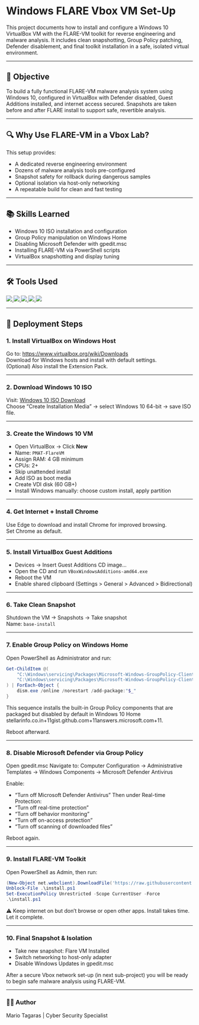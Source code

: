 # Windows FLARE Vbox VM Set-Up  
This project documents how to install and configure a Windows 10 VirtualBox VM with the FLARE-VM toolkit for reverse engineering and malware analysis. It includes clean snapshotting, Group Policy patching, Defender disablement, and final toolkit installation in a safe, isolated virtual environment.

---

## 🎯 Objective  
To build a fully functional FLARE-VM malware analysis system using Windows 10, configured in VirtualBox with Defender disabled, Guest Additions installed, and internet access secured. Snapshots are taken before and after FLARE install to support safe, revertible analysis.

---

## 🔍 Why Use FLARE-VM in a Vbox Lab?  
This setup provides:
- A dedicated reverse engineering environment  
- Dozens of malware analysis tools pre-configured  
- Snapshot safety for rollback during dangerous samples  
- Optional isolation via host-only networking  
- A repeatable build for clean and fast testing  

---

## 📚 Skills Learned  
- Windows 10 ISO installation and configuration  
- Group Policy manipulation on Windows Home  
- Disabling Microsoft Defender with gpedit.msc  
- Installing FLARE-VM via PowerShell scripts  
- VirtualBox snapshotting and display tuning  

---

## 🛠️ Tools Used  
<div>
  <a href="https://www.virtualbox.org/" target="_blank">
    <img src="https://img.shields.io/badge/-VirtualBox-183A61?style=for-the-badge&logo=VirtualBox&logoColor=white"/>
  </a>
  <a href="https://www.microsoft.com/en-us/software-download/windows10" target="_blank">
    <img src="https://img.shields.io/badge/-Windows%2010-0078D9?style=for-the-badge&logo=Windows&logoColor=white"/>
  </a>
  <a href="https://github.com/mandiant/flare-vm" target="_blank">
    <img src="https://img.shields.io/badge/-FLARE--VM-FC4C02?style=for-the-badge"/>
  </a>
  <a href="https://learn.microsoft.com/en-us/powershell/" target="_blank">
    <img src="https://img.shields.io/badge/-PowerShell-012456?style=for-the-badge&logo=PowerShell&logoColor=white"/>
  </a>
  <a href="https://x64dbg.com/" target="_blank">
    <img src="https://img.shields.io/badge/-x64dbg-4A4A4A?style=for-the-badge"/>
  </a>
</div>

---

## 📝 Deployment Steps  

### 1. Install VirtualBox on Windows Host  
Go to: https://www.virtualbox.org/wiki/Downloads  
Download for Windows hosts and install with default settings.  
(Optional) Also install the Extension Pack.

---

### 2. Download Windows 10 ISO  
Visit: [Windows 10 ISO Download](https://www.microsoft.com/software-download/windows10)  
Choose “Create Installation Media” → select Windows 10 64-bit → save ISO file.

---

### 3. Create the Windows 10 VM  
- Open VirtualBox → Click **New**  
- Name: `PMAT-FlareVM`  
- Assign RAM: 4 GB minimum  
- CPUs: 2+  
- Skip unattended install  
- Add ISO as boot media  
- Create VDI disk (60 GB+)  
- Install Windows manually: choose custom install, apply partition

---

### 4. Get Internet + Install Chrome  
Use Edge to download and install Chrome for improved browsing.  
Set Chrome as default.

---

### 5. Install VirtualBox Guest Additions  
- Devices → Insert Guest Additions CD image…  
- Open the CD and run `VBoxWindowsAdditions-amd64.exe`  
- Reboot the VM  
- Enable shared clipboard (Settings > General > Advanced > Bidirectional)

---

### 6. Take Clean Snapshot  
Shutdown the VM → Snapshots → Take snapshot  
Name: `base-install`  

---

### 7. Enable Group Policy on Windows Home  
Open PowerShell as Administrator and run:  
```powershell
Get-ChildItem @(
    "C:\Windows\servicing\Packages\Microsoft-Windows-GroupPolicy-ClientTools-Package*.mum",
    "C:\Windows\servicing\Packages\Microsoft-Windows-GroupPolicy-ClientExtensions-Package*.mum"
) | ForEach-Object {
    dism.exe /online /norestart /add-package:"$_"
}
```
This sequence installs the built-in Group Policy components that are packaged but disabled by default in Windows 10 Home stellarinfo.co.in+11gist.github.com+11answers.microsoft.com+11.

Reboot afterward.

---

### 8. Disable Microsoft Defender via Group Policy
Open gpedit.msc
Navigate to:
Computer Configuration → Administrative Templates → Windows Components → Microsoft Defender Antivirus

Enable:
- “Turn off Microsoft Defender Antivirus”
Then under Real-time Protection:
- “Turn off real-time protection”
- “Turn off behavior monitoring”
- “Turn off on-access protection”
- “Turn off scanning of downloaded files”

Reboot again.

---

### 9. Install FLARE-VM Toolkit
Open PowerShell as Admin, then run:
```powershell
(New-Object net.webclient).DownloadFile('https://raw.githubusercontent.com/mandiant/flare-vm/main/install.ps1',"$([Environment]::GetFolderPath("Desktop"))\install.ps1")
Unblock-File .\install.ps1
Set-ExecutionPolicy Unrestricted -Scope CurrentUser -Force
.\install.ps1
```
⚠️ Keep internet on but don’t browse or open other apps.
Install takes time. Let it complete.

---

### 10. Final Snapshot & Isolation
- Take new snapshot: Flare VM Installed
- Switch networking to host-only adapter
- Disable Windows Updates in gpedit.msc

After a secure Vbox network set-up (in next sub-project) you will be ready to begin safe malware analysis using FLARE-VM.

---

### 👨‍💻 Author
Mario Tagaras | Cyber Security Specialist
















